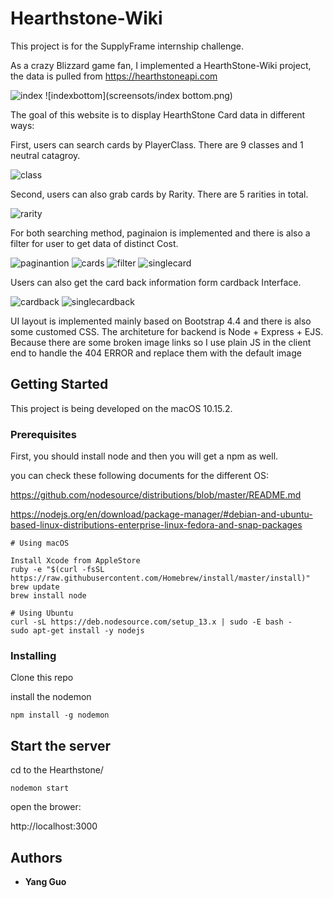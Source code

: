 # Hearthstone-Wiki

This project is for the SupplyFrame internship challenge. 

As a crazy Blizzard game fan, I implemented a HearthStone-Wiki project, the data is pulled from
https://hearthstoneapi.com

![index](screensots/index.png)
![indexbottom](screensots/index bottom.png)

The goal of this website is to display HearthStone Card data in different ways:

First, users can search cards by PlayerClass. There are 9 classes and 1 neutral catagroy.

![class](screensots/class.png)

Second, users can also grab cards by Rarity. There are 5 rarities in total.

![rarity](screensots/rarity.png)

For both searching method, paginaion is implemented and there is also a filter for user to get data of distinct Cost.

![paginantion](screensots/pagination.png)
![cards](screensots/cards.png)
![filter](screensots/filter.png)
![singlecard](screensots/singlecard.png)

Users can also get the card back information form cardback Interface.

![cardback](screensots/cardback.png)
![singlecardback](screensots/singlecardback.png)

UI layout is implemented mainly based on Bootstrap 4.4 and there is also some customed CSS. The architeture for backend is Node + Express + EJS. Because there are some broken image links so I use plain JS in the client end to handle the 404 ERROR and replace them with the default image

## Getting Started

This project is being developed on the macOS 10.15.2. 

### Prerequisites

First, you should install node and then you will get a npm as well.

you can check these following documents for the different OS: 

https://github.com/nodesource/distributions/blob/master/README.md

https://nodejs.org/en/download/package-manager/#debian-and-ubuntu-based-linux-distributions-enterprise-linux-fedora-and-snap-packages

```
# Using macOS

Install Xcode from AppleStore
ruby -e "$(curl -fsSL https://raw.githubusercontent.com/Homebrew/install/master/install)"
brew update
brew install node
```

```
# Using Ubuntu
curl -sL https://deb.nodesource.com/setup_13.x | sudo -E bash -
sudo apt-get install -y nodejs
```

### Installing

Clone this repo 

install the nodemon 

```
npm install -g nodemon
```

## Start the server

cd to the Hearthstone/

```
nodemon start
```

open the brower: 

http://localhost:3000


## Authors

* **Yang Guo** 

